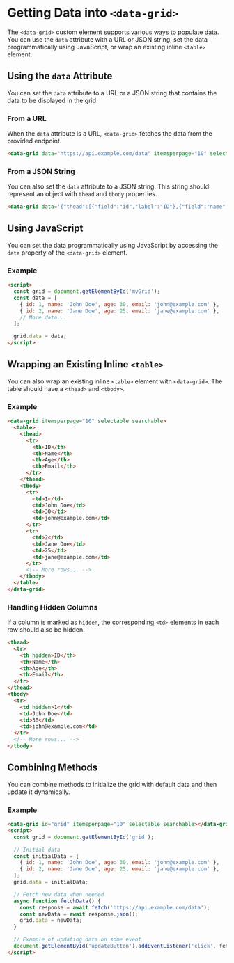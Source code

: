 
# Getting Data into `<data-grid>`

The `<data-grid>` custom element supports various ways to populate data. You can use the `data` attribute with a URL or JSON string, set the data programmatically using JavaScript, or wrap an existing inline `<table>` element.

## Using the `data` Attribute

You can set the `data` attribute to a URL or a JSON string that contains the data to be displayed in the grid.

### From a URL

When the `data` attribute is a URL, `<data-grid>` fetches the data from the provided endpoint.

```html
<data-grid data="https://api.example.com/data" itemsperpage="10" selectable searchable></data-grid>
```

### From a JSON String

You can also set the `data` attribute to a JSON string. This string should represent an object with `thead` and `tbody` properties.

```html
<data-grid data='{"thead":[{"field":"id","label":"ID"},{"field":"name","label":"Name"}],"tbody":[{"id":1,"name":"John Doe"},{"id":2,"name":"Jane Doe"}]}' itemsperpage="10" selectable searchable></data-grid>
```

## Using JavaScript

You can set the data programmatically using JavaScript by accessing the `data` property of the `<data-grid>` element.

### Example

```html
<script>
  const grid = document.getElementById('myGrid');
  const data = [
    { id: 1, name: 'John Doe', age: 30, email: 'john@example.com' },
    { id: 2, name: 'Jane Doe', age: 25, email: 'jane@example.com' },
    // More data...
  ];

  grid.data = data;
</script>
```

## Wrapping an Existing Inline `<table>`

You can also wrap an existing inline `<table>` element with `<data-grid>`. The table should have a `<thead>` and `<tbody>`.

### Example

```html
<data-grid itemsperpage="10" selectable searchable>
  <table>
    <thead>
      <tr>
        <th>ID</th>
        <th>Name</th>
        <th>Age</th>
        <th>Email</th>
      </tr>
    </thead>
    <tbody>
      <tr>
        <td>1</td>
        <td>John Doe</td>
        <td>30</td>
        <td>john@example.com</td>
      </tr>
      <tr>
        <td>2</td>
        <td>Jane Doe</td>
        <td>25</td>
        <td>jane@example.com</td>
      </tr>
      <!-- More rows... -->
    </tbody>
  </table>
</data-grid>
```

### Handling Hidden Columns

If a column is marked as `hidden`, the corresponding `<td>` elements in each row should also be hidden.

```html
<thead>
  <tr>
    <th hidden>ID</th>
    <th>Name</th>
    <th>Age</th>
    <th>Email</th>
  </tr>
</thead>
<tbody>
  <tr>
    <td hidden>1</td>
    <td>John Doe</td>
    <td>30</td>
    <td>john@example.com</td>
  </tr>
  <!-- More rows... -->
</tbody>
```

## Combining Methods

You can combine methods to initialize the grid with default data and then update it dynamically.

### Example

```html
<data-grid id="grid" itemsperpage="10" selectable searchable></data-grid>
<script>
  const grid = document.getElementById('grid');

  // Initial data
  const initialData = [
    { id: 1, name: 'John Doe', age: 30, email: 'john@example.com' },
    { id: 2, name: 'Jane Doe', age: 25, email: 'jane@example.com' },
  ];
  grid.data = initialData;

  // Fetch new data when needed
  async function fetchData() {
    const response = await fetch('https://api.example.com/data');
    const newData = await response.json();
    grid.data = newData;
  }

  // Example of updating data on some event
  document.getElementById('updateButton').addEventListener('click', fetchData);
</script>
```
